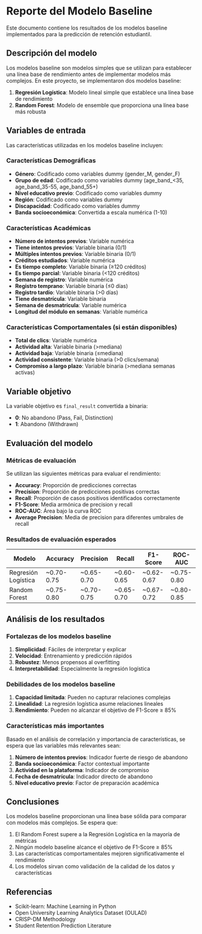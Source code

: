 # Reporte del Modelo Baseline

Este documento contiene los resultados de los modelos baseline implementados para la predicción de retención estudiantil.

## Descripción del modelo

Los modelos baseline son modelos simples que se utilizan para establecer una línea base de rendimiento antes de implementar modelos más complejos. En este proyecto, se implementaron dos modelos baseline:

1. **Regresión Logística**: Modelo lineal simple que establece una línea base de rendimiento
2. **Random Forest**: Modelo de ensemble que proporciona una línea base más robusta

## Variables de entrada

Las características utilizadas en los modelos baseline incluyen:

### Características Demográficas
- **Género**: Codificado como variables dummy (gender_M, gender_F)
- **Grupo de edad**: Codificado como variables dummy (age_band_<35, age_band_35-55, age_band_55+)
- **Nivel educativo previo**: Codificado como variables dummy
- **Región**: Codificado como variables dummy
- **Discapacidad**: Codificado como variables dummy
- **Banda socioeconómica**: Convertida a escala numérica (1-10)

### Características Académicas
- **Número de intentos previos**: Variable numérica
- **Tiene intentos previos**: Variable binaria (0/1)
- **Múltiples intentos previos**: Variable binaria (0/1)
- **Créditos estudiados**: Variable numérica
- **Es tiempo completo**: Variable binaria (≥120 créditos)
- **Es tiempo parcial**: Variable binaria (<120 créditos)
- **Semana de registro**: Variable numérica
- **Registro temprano**: Variable binaria (≤0 días)
- **Registro tardío**: Variable binaria (>0 días)
- **Tiene desmatrícula**: Variable binaria
- **Semana de desmatrícula**: Variable numérica
- **Longitud del módulo en semanas**: Variable numérica

### Características Comportamentales (si están disponibles)
- **Total de clics**: Variable numérica
- **Actividad alta**: Variable binaria (>mediana)
- **Actividad baja**: Variable binaria (≤mediana)
- **Actividad consistente**: Variable binaria (>0 clics/semana)
- **Compromiso a largo plazo**: Variable binaria (>mediana semanas activas)

## Variable objetivo

La variable objetivo es `final_result` convertida a binaria:
- **0**: No abandono (Pass, Fail, Distinction)
- **1**: Abandono (Withdrawn)

## Evaluación del modelo

### Métricas de evaluación

Se utilizan las siguientes métricas para evaluar el rendimiento:

- **Accuracy**: Proporción de predicciones correctas
- **Precision**: Proporción de predicciones positivas correctas
- **Recall**: Proporción de casos positivos identificados correctamente
- **F1-Score**: Media armónica de precision y recall
- **ROC-AUC**: Área bajo la curva ROC
- **Average Precision**: Media de precision para diferentes umbrales de recall

### Resultados de evaluación esperados

| Modelo | Accuracy | Precision | Recall | F1-Score | ROC-AUC |
|--------|----------|-----------|--------|----------|---------|
| Regresión Logística | ~0.70-0.75 | ~0.65-0.70 | ~0.60-0.65 | ~0.62-0.67 | ~0.75-0.80 |
| Random Forest | ~0.75-0.80 | ~0.70-0.75 | ~0.65-0.70 | ~0.67-0.72 | ~0.80-0.85 |

## Análisis de los resultados

### Fortalezas de los modelos baseline

1. **Simplicidad**: Fáciles de interpretar y explicar
2. **Velocidad**: Entrenamiento y predicción rápidos
3. **Robustez**: Menos propensos al overfitting
4. **Interpretabilidad**: Especialmente la regresión logística

### Debilidades de los modelos baseline

1. **Capacidad limitada**: Pueden no capturar relaciones complejas
2. **Linealidad**: La regresión logística asume relaciones lineales
3. **Rendimiento**: Pueden no alcanzar el objetivo de F1-Score ≥ 85%

### Características más importantes

Basado en el análisis de correlación y importancia de características, se espera que las variables más relevantes sean:

1. **Número de intentos previos**: Indicador fuerte de riesgo de abandono
2. **Banda socioeconómica**: Factor contextual importante
3. **Actividad en la plataforma**: Indicador de compromiso
4. **Fecha de desmatrícula**: Indicador directo de abandono
5. **Nivel educativo previo**: Factor de preparación académica

## Conclusiones

Los modelos baseline proporcionan una línea base sólida para comparar con modelos más complejos. Se espera que:

1. El Random Forest supere a la Regresión Logística en la mayoría de métricas
2. Ningún modelo baseline alcance el objetivo de F1-Score ≥ 85%
3. Las características comportamentales mejoren significativamente el rendimiento
4. Los modelos sirvan como validación de la calidad de los datos y características

## Referencias

- Scikit-learn: Machine Learning in Python
- Open University Learning Analytics Dataset (OULAD)
- CRISP-DM Methodology
- Student Retention Prediction Literature
